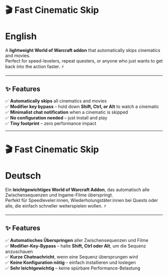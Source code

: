 # 🎬 Fast Cinematic Skip
# English

A **lightweight World of Warcraft addon** that automatically skips cinematics and movies.  
Perfect for speed-levelers, repeat questers, or anyone who just wants to get back into the action faster. ⚡

---

## ✨ Features

✅ **Automatically skips** all cinematics and movies  
✅ **Modifier key bypass** – hold down **Shift, Ctrl, or Alt** to watch a cinematic  
✅ **Minimalist chat notification** when a cinematic is skipped  
✅ **No configuration needed** – just install and play  
✅ **Tiny footprint** – zero performance impact  

---

# 🎬 Fast Cinematic Skip
# Deutsch

Ein **leichtgewichtiges World of Warcraft Addon**, das automatisch alle Zwischensequenzen und Ingame-Filme überspringt.  
Perfekt für Speedleveler:innen, Wiederholungstäter:innen bei Quests oder alle, die einfach schneller weiterspielen wollen. ⚡

---

## ✨ Features

✅ **Automatisches Überspringen** aller Zwischensequenzen und Filme  
✅ **Modifier-Key-Bypass** – halte **Shift, Ctrl oder Alt**, um die Sequenz anzuschauen  
✅ **Kurze Chatnachricht**, wenn eine Sequenz übersprungen wird  
✅ **Keine Konfiguration nötig** – einfach installieren und loslegen  
✅ **Sehr leichtgewichtig** – keine spürbare Performance-Belastung  
